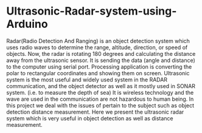 # Ultrasonic-Radar-system-using-Arduino
Radar(Radio Detection And Ranging) is an object detection system which uses radio waves to determine the range, altitude, direction, or speed of objects. Now, the radar is rotating 180 degrees and calculating the distance away from the ultrasonic sensor. It is sending the data (angle and distance) to the computer using serial port. Processing application is converting the polar to rectangular coordinates and showing them on screen. Ultrasonic system is the most useful and widely used system in the RADAR communication, and the object detector as well as it mostly used in SONAR system. (i.e. to measure the depth of sea) It is wireless technology and the wave are used in the communication are not hazardous to human being. In this project we deal with the issues of pertain to the subject such as object detection distance measurement. Here we present the ultrasonic radar system which is very useful in object detection as well as distance measurement.
